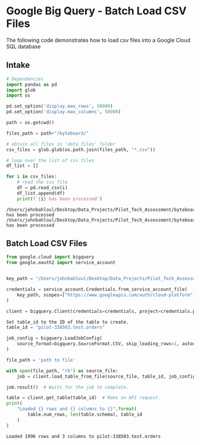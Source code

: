 # Google Big Query - Batch Load CSV Files

The following code demonstrates how to load csv files into a Google Cloud SQL database


## Intake


```python
# Dependencies
import pandas as pd
import glob
import os

pd.set_option('display.max_rows', 50000)
pd.set_option('display.max_columns', 50000)

path = os.getcwd()

files_path = path+"/byteboard/"

# obtain all files in 'data_files' folder
csv_files = glob.glob(os.path.join(files_path, "*.csv"))

# loop over the list of csv files
df_list = []

for i in csv_files:
    # read the csv file
    df = pd.read_csv(i)
    df_list.append(df)
    print(f'{i} has been processed')
```

    /Users/johnbahloul/Desktop/Data_Projects/Pilot_Tech_Assessment/byteboard/widgets_tested.csv has been processed
    /Users/johnbahloul/Desktop/Data_Projects/Pilot_Tech_Assessment/byteboard/widgets_created.csv has been processed


## Batch Load CSV Files


```python
from google.cloud import bigquery
from google.oauth2 import service_account


key_path = "/Users/johnbahloul/Desktop/Data_Projects/Pilot_Tech_Assessment/service_account.json"

credentials = service_account.Credentials.from_service_account_file(
    key_path, scopes=["https://www.googleapis.com/auth/cloud-platform"],
)

client = bigquery.Client(credentials=credentials, project=credentials.project_id,)

Set table_id to the ID of the table to create.
table_id = "pilot-338503.test.orders"

job_config = bigquery.LoadJobConfig(
    source_format=bigquery.SourceFormat.CSV, skip_leading_rows=1, autodetect=True,
)

file_path = 'path to file'

with open(file_path, "rb") as source_file:
    job = client.load_table_from_file(source_file, table_id, job_config=job_config)

job.result()  # Waits for the job to complete.

table = client.get_table(table_id)  # Make an API request.
print(
    "Loaded {} rows and {} columns to {}".format(
        table.num_rows, len(table.schema), table_id
    )
)
```

    Loaded 1996 rows and 3 columns to pilot-338503.test.orders

